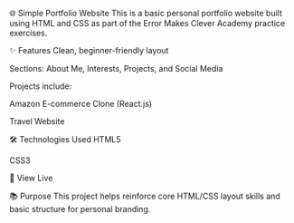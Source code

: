 🌐 Simple Portfolio Website
This is a basic personal portfolio website built using HTML and CSS as part of the Error Makes Clever Academy practice exercises.

✨ Features
Clean, beginner-friendly layout

Sections: About Me, Interests, Projects, and Social Media

Projects include:

Amazon E-commerce Clone (React.js)

Travel Website

🛠️ Technologies Used
HTML5

CSS3

🔗 View Live 

📚 Purpose
This project helps reinforce core HTML/CSS layout skills and basic structure for personal branding.
